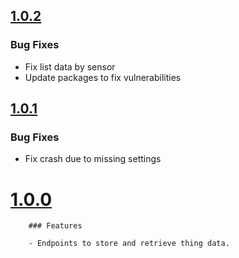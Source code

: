 ## [1.0.2](https://github.com/CESARBR/knot-cloud-storage/compare/v1.0.1...v1.0.2)

### Bug Fixes

- Fix list data by sensor
- Update packages to fix vulnerabilities

## [1.0.1](https://github.com/CESARBR/knot-cloud-storage/compare/v1.0.0...v1.0.1)

### Bug Fixes

- Fix crash due to missing settings

# [1.0.0](https://github.com/CESARBR/knot-cloud-storage/compare/b76e42b...v1.0.0)

		### Features

		- Endpoints to store and retrieve thing data.
